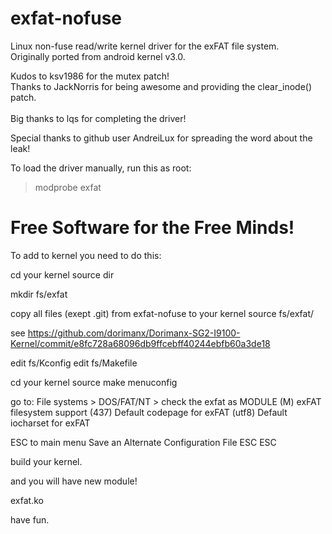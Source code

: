 exfat-nofuse
============

Linux non-fuse read/write kernel driver for the exFAT file system.<br />
Originally ported from android kernel v3.0.


Kudos to ksv1986 for the mutex patch!<br />
Thanks to JackNorris for being awesome and providing the clear_inode() patch.<br />
<br />
Big thanks to lqs for completing the driver!


Special thanks to github user AndreiLux for spreading the word about the leak!<br />

To load the driver manually, run this as root:
> modprobe exfat


Free Software for the Free Minds!
=====================================

To add to kernel you need to do this:

cd your kernel source dir

mkdir fs/exfat

copy all files (exept .git) from exfat-nofuse to your kernel source fs/exfat/

see
https://github.com/dorimanx/Dorimanx-SG2-I9100-Kernel/commit/e8fc728a68096db9ffcebff40244ebfb60a3de18

edit fs/Kconfig
edit fs/Makefile

cd your kernel source
make menuconfig

go to: File systems > DOS/FAT/NT > check the exfat as MODULE (M)
<M> exFAT filesystem support
(437) Default codepage for exFAT
(utf8) Default iocharset for exFAT

ESC to main menu
Save an Alternate Configuration File
ESC ESC

build your kernel.

and you will have new module!

exfat.ko

have fun.